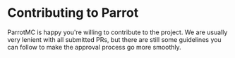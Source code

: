 Contributing to Parrot
==========================
ParrotMC is happy you're willing to contribute to the project. We are usually
very lenient with all submitted PRs, but there are still some guidelines you
can follow to make the approval process go more smoothly.
